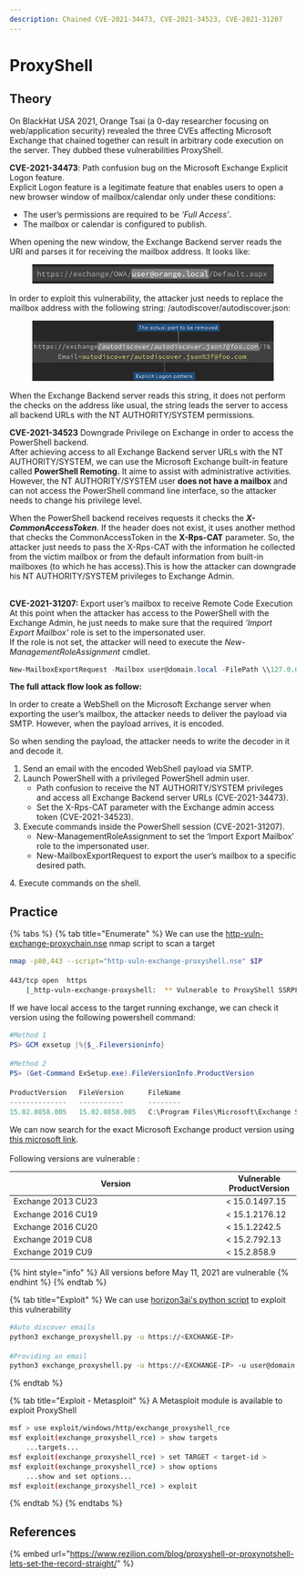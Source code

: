 ```yaml
---
description: Chained CVE-2021-34473, CVE-2021-34523, CVE-2021-31207
---
```


# ProxyShell

## Theory

On BlackHat USA 2021, Orange Tsai (a 0-day researcher focusing on web/application security) revealed the three CVEs affecting Microsoft Exchange that chained together can result in arbitrary code execution on the server. They dubbed these vulnerabilities ProxyShell.&#x20;

**CVE-2021-34473**: Path confusion bug on the Microsoft Exchange Explicit Logon feature.\
Explicit Logon feature is a legitimate feature that enables users to open a new browser window of mailbox/calendar only under these conditions:

* The user’s permissions are required to be _‘Full Access’_.
* The mailbox or calendar is configured to publish.

When opening the new window, the Exchange Backend server reads the URI and parses it for receiving the mailbox address. It looks like:

<figure><img src="../../../.gitbook/assets/image (1) (1) (1) (1) (1) (1) (1) (1) (1) (1) (1) (1).png" alt=""><figcaption></figcaption></figure>

In order to exploit this vulnerability, the attacker just needs to replace the mailbox address with the following string: /autodiscover/autodiscover.json:

<figure><img src="../../../.gitbook/assets/image (2) (1) (1) (1) (1) (1) (1).png" alt=""><figcaption></figcaption></figure>

When the Exchange Backend server reads this string, it does not perform the checks on the address like usual, the string leads the server to access all backend URLs with the NT AUTHORITY/SYSTEM permissions.

**CVE-2021-34523** Downgrade Privilege on Exchange in order to access the PowerShell backend.\
After achieving access to all Exchange Backend server URLs with the NT AUTHORITY/SYSTEM, we can use the Microsoft Exchange built-in feature called **PowerShell Remoting.** It aime to assist with administrative activities.\
However, the NT AUTHORITY/SYSTEM user **does not have a mailbox** and can not access the PowerShell command line interface, so the attacker needs to change his privilege level.

When the PowerShell backend receives requests it checks the _**X-CommonAccessToken**_. If the header does not exist, it uses another method that checks the CommonAccessToken in the **X-Rps-CAT** parameter. So, the attacker just needs to pass the X-Rps-CAT with the information he collected from the victim mailbox or from the default information from built-in mailboxes (to which he has access).This is how the attacker can downgrade his NT AUTHORITY/SYSTEM privileges to Exchange Admin.

\
**CVE-2021-31207:** Export user’s mailbox to receive Remote Code Execution\
At this point when the attacker has access to the PowerShell with the Exchange Admin, he just needs to make sure that the required _‘Import Export Mailbox’_ role is set to the impersonated user.\
If the role is not set, the attacker will need to execute the _New-ManagementRoleAssignment_ cmdlet.

```powershell
New-MailboxExportRequest -Mailbox user@domain.local -FilePath \\127.0.0.1\C$\path\to\shell.aspx
```

**The full attack flow look as follow:**

In order to create a WebShell on the Microsoft Exchange server when exporting the user’s mailbox, the attacker needs to deliver the payload via SMTP. However, when the payload arrives, it is encoded.&#x20;

So when sending the payload, the attacker needs to write the decoder in it and decode it.&#x20;

1. Send an email with the encoded WebShell payload via SMTP.
2. Launch PowerShell with a privileged PowerShell admin user.
   * Path confusion to receive the NT AUTHORITY/SYSTEM privileges and access all Exchange Backend server URLs (CVE-2021-34473).
   * Set the X-Rps-CAT parameter with the Exchange admin access token (CVE-2021-34523).
3. Execute commands inside the PowerShell session (CVE-2021-31207).
   * New-ManagementRoleAssignment to set the ‘Import Export Mailbox’ role to the impersonated user.
   * New-MailboxExportRequest to export the user’s mailbox to a specific desired path.

4\. Execute commands on the shell.

## Practice

{% tabs %}
{% tab title="Enumerate" %}
We can use the [http-vuln-exchange-proxychain.nse](https://github.com/GossiTheDog/scanning/blob/main/http-vuln-exchange-proxyshell.nse) nmap script to scan a target

```bash
nmap -p80,443 --script="http-vuln-exchange-proxyshell.nse" $IP

443/tcp open  https
    |_http-vuln-exchange-proxyshell:  ** Vulnerable to ProxyShell SSRPF **
```

If we have local access to the target running exchange, we can check it version using the following powershell command:

```powershell
#Method 1
PS> GCM exsetup |%{$_.Fileversioninfo}

#Method 2
PS> (Get-Command ExSetup.exe).FileVersionInfo.ProductVersion

ProductVersion   FileVersion      FileName                                                                             
--------------   -----------      --------                                                                             
15.02.0858.005   15.02.0858.005   C:\Program Files\Microsoft\Exchange Server\V15\bin\ExSetup.exe
```

We can now search for the exact Microsoft Exchange product version using [this microsoft link](https://learn.microsoft.com/fr-fr/exchange/new-features/build-numbers-and-release-dates?view=exchserver-2019).\
\
Following versions are vulnerable :&#x20;

<table><thead><tr><th width="359">Version</th><th>Vulnerable ProductVersion</th></tr></thead><tbody><tr><td>Exchange 2013 CU23</td><td>&#x3C; 15.0.1497.15</td></tr><tr><td>Exchange 2016 CU19</td><td>&#x3C; 15.1.2176.12</td></tr><tr><td>Exchange 2016 CU20</td><td>&#x3C; 15.1.2242.5</td></tr><tr><td>Exchange 2019 CU8 </td><td>&#x3C; 15.2.792.13</td></tr><tr><td>Exchange 2019 CU9</td><td>&#x3C; 15.2.858.9</td></tr></tbody></table>

{% hint style="info" %}
All versions before May 11, 2021 are vulnerable
{% endhint %}
{% endtab %}

{% tab title="Exploit" %}
We can use [horizon3ai's python script](https://github.com/horizon3ai/proxyshell) to exploit this vulnerability

```bash
#Auto discover emails
python3 exchange_proxyshell.py -u https://<EXCHANGE-IP>

#Providing an email
python3 exchange_proxyshell.py -u https://<EXCHANGE-IP> -u user@domain.local
```
{% endtab %}

{% tab title="Exploit - Metasploit" %}
A Metasploit module is available to exploit ProxyShell

```bash
msf > use exploit/windows/http/exchange_proxyshell_rce
msf exploit(exchange_proxyshell_rce) > show targets
    ...targets...
msf exploit(exchange_proxyshell_rce) > set TARGET < target-id >
msf exploit(exchange_proxyshell_rce) > show options
    ...show and set options...
msf exploit(exchange_proxyshell_rce) > exploit
```
{% endtab %}
{% endtabs %}

## References

{% embed url="https://www.rezilion.com/blog/proxyshell-or-proxynotshell-lets-set-the-record-straight/" %}

